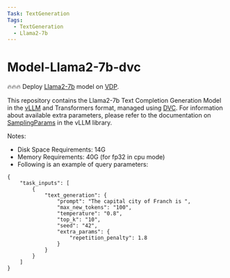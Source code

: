 ```yaml
---
Task: TextGeneration
Tags:
  - TextGeneration
  - Llama2-7b
---
```


# Model-Llama2-7b-dvc

🔥🔥🔥 Deploy [Llama2-7b](https://huggingface.co/meta-llama/Llama-2-7b) model on [VDP](https://github.com/instill-ai/vdp).

This repository contains the Llama2-7b Text Completion Generation Model in the [vLLM](https://github.com/vllm-project/vllm) and Transformers format, managed using [DVC](https://dvc.org/). For information about available extra parameters, please refer to the documentation on [SamplingParams](https://github.com/vllm-project/vllm/blob/v0.2.0/vllm/sampling_params.py) in the vLLM library.

Notes:

- Disk Space Requirements: 14G
- Memory Requirements: 40G (for fp32 in cpu mode)
- Following is an example of query parameters:

```
{
    "task_inputs": [
        {
            "text_generation": {
                "prompt": "The capital city of Franch is ",
                "max_new_tokens": "100",
                "temperature": "0.8",
                "top_k": "10",
                "seed": "42",
                "extra_params": {
                    "repetition_penalty": 1.8
                }
            }
        }
    ]
}
```
